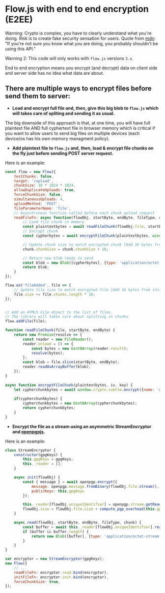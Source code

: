 
# Flow.js with end to end encryption (E2EE)

Warning: Crypto is complex, you have to clearly understand what you're doing. Risk is to create fake security sensation for users.
Quote from [mdn](https://developer.mozilla.org/fr/docs/Web/API/SubtleCrypto):
"If you're not sure you know what you are doing, you probably shouldn't be using this API."

Warning 2: This code will only works with  `flow.js` versions `3.x`.

End to end encryption means you encrypt (and decrypt) data on client side and server side has no idea what data are about.

## There are multiple ways to encrypt files before send them to server:

- **Load and encrypt full file and, then, give this big blob to `flow.js` which will takes care of spliting and sending it as usual.**

The big downside of this approach is that, at one time, you will have full plaintext file AND full cyphertext file in browser memory which is critical if you want to allow users to send big files on multiple devices (each device/os has his own memory managment policy).

- **Add plaintext file to `flow.js` and, then, load & encrypt file chunks on the fly just before sending POST server request.**

Here is an example:

```js
const flow = new Flow({
    testChunks: false,
    target: '/upload',
    chunkSize: 10 * 1024 * 1024,
    allowDuplicateUploads: true,
    forceChunkSize: false,
    simultaneousUploads: 4,
    uploadMethod: 'POST',
    fileParameterName: 'file',
    // Asynchronous function called before each chunk upload request
    readFileFn: async function(flowObj, startByte, endByte, fileType, chunk) {
        // Load file chunk in memory
        const plaintextbytes = await readFileChunk(flowObj.file, startByte, endByte);
        // Encrypt chunk
        const cypherbytes = await encryptFileChunk(plaintextbytes, window.ivbytes, window.key);

        // Update chunk size to match encrypted chunk [Add 16 bytes from initialization vector]
        chunk.chunkSize = chunk.chunkSize + 16; 

        // Return new blob ready to send
        const blob = new Blob([cypherbytes], {type: 'application/octet-stream'});
        return blob;
    }
});

flow.on('fileAdded', file => {
    // Update file size to match encrypted file [Add 16 bytes from initialization vector for each encrypted chunk]
    file.size += file.chunks.length * 16;
});


// Add an HTML5 File object to the list of files.
// The library will takes care about splitting in chunks
flow.addFile(file);

function readFileChunk(file, startByte, endByte) {
    return new Promise(resolve => {
        const reader = new FileReader();
        reader.onload = () => {
            const bytes = new Uint8Array(reader.result);
            resolve(bytes);
        };
        const blob = file.slice(startByte, endByte);
        reader.readAsArrayBuffer(blob);
    });
}
  
async function encryptFileChunk(plaintextbytes, iv, key) {
    let cypherchunkbytes = await window.crypto.subtle.encrypt({name: 'AES-GCM', iv}, key, plaintextbytes);
  
    if(cypherchunkbytes) {
        cypherchunkbytes = new Uint8Array(cypherchunkbytes);
        return cypherchunkbytes;
    }
}
```

- **Encrypt the file as a stream using an asymmetric StreamEncryptor and [openpgpjs](https://openpgpjs.org/).**

Here is an example:

```js
class StreamEncryptor {
    constructor(gpgKeys) {
        this.gpgKeys = gpgKeys;
        this._reader = [];
    }

    async init(flowObj) {
        const { message } = await openpgp.encrypt({
            message: openpgp.message.fromBinary(flowObj.file.stream(), flowObj.file.name),
            publicKeys: this.gpgKeys
        });

        this._reader[flowObj.uniqueIdentifier] = openpgp.stream.getReader(message.packets.write());
        flowObj.size = flowObj.file.size + compute_pgp_overhead(this.gpgKeys, flowObj.file.name);
    }

    async read(flowObj, startByte, endByte, fileType, chunk) {
        const buffer = await this._reader[flowObj.uniqueIdentifier].readBytes(flowObj.chunkSize);
        if (buffer && buffer.length) {
            return new Blob([buffer], {type: 'application/octet-stream'});
        }
    }
}

var encryptor = new StreamEncryptor(gpgKeys);
new Flow({
    // ...
    readFileFn: encryptor.read.bind(encryptor),
    initFileFn: encryptor.init.bind(encryptor),
    forceChunkSize: true,
});
```

